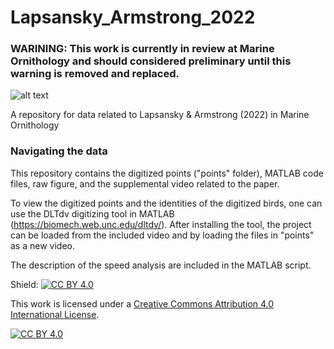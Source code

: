 # Lapsansky_Armstrong_2022


### WARINING: This work is currently in review at Marine Ornithology and should considered preliminary until this warning is removed and replaced.



![alt text](https://github.com/alapsansky/Lapsansky_Armstrong_2022/blob/main/LapsanskyArmstrong2022_Figure1.png)



A repository for data related to Lapsansky & Armstrong (2022) in Marine Ornithology




### Navigating the data


This repository contains the digitized points ("points" folder), MATLAB code files, raw figure, and the supplemental video related to the paper. 


To view the digitized points and the identities of the digitized birds, one can use the DLTdv digitizing tool in MATLAB  (https://biomech.web.unc.edu/dltdv/). After installing the tool, the project can be loaded from the included video and by loading the files in "points" as a new video.


The description of the speed analysis are included in the MATLAB script.





Shield: [![CC BY 4.0][cc-by-shield]][cc-by]

This work is licensed under a [Creative Commons Attribution 4.0 International
License][cc-by].

[![CC BY 4.0][cc-by-image]][cc-by]

[cc-by]: http://creativecommons.org/licenses/by/4.0/
[cc-by-image]: https://i.creativecommons.org/l/by/4.0/88x31.png
[cc-by-shield]: https://img.shields.io/badge/License-CC%20BY%204.0-lightgrey.svg
